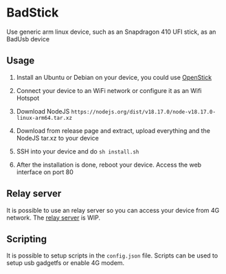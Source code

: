# BadStick
Use generic arm linux device, such as an Snapdragon 410 UFI stick, as an BadUsb device


## Usage

1. Install an Ubuntu or Debian on your device, you could use [OpenStick](https://github.com/OpenStick/OpenStick)

2. Connect your device to an WiFi network or configure it as an Wifi Hotspot

3. Download NodeJS `https://nodejs.org/dist/v18.17.0/node-v18.17.0-linux-arm64.tar.xz`

4. Download from release page and extract, upload everything and the NodeJS tar.xz to your device

5. SSH into your device and do `sh install.sh`
   
6. After the installation is done, reboot your device. Access the web interface on port 80
   
## Relay server

It is possible to use an relay server so you can access your device from 4G network. The [relay server](https://github.com/CwithW/BadStick_Server) is WIP.

## Scripting

It is possible to setup scripts in the `config.json` file. Scripts can be used to setup usb gadgetfs or enable 4G modem.